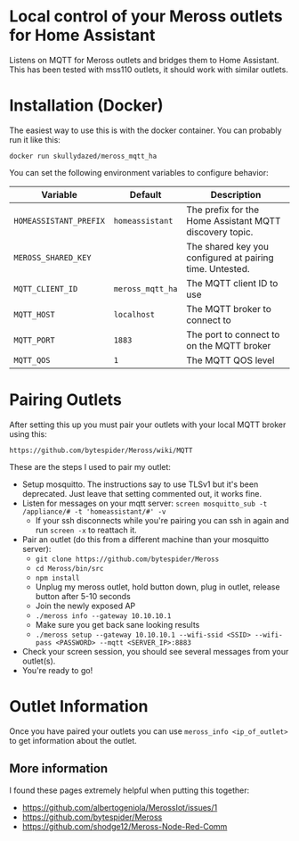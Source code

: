 # Local control of your Meross outlets for Home Assistant

Listens on MQTT for Meross outlets and bridges them to Home Assistant. This has been tested with mss110 outlets, it should work with similar outlets.

# Installation (Docker)

The easiest way to use this is with the docker container. You can probably run it like this:

    docker run skullydazed/meross_mqtt_ha

You can set the following environment variables to configure behavior:

| Variable | Default | Description |
|----------|---------|-------------|
| `HOMEASSISTANT_PREFIX` | `homeassistant` | The prefix for the Home Assistant MQTT discovery topic. |
| `MEROSS_SHARED_KEY` | | The shared key you configured at pairing time. Untested. |
| `MQTT_CLIENT_ID` | `meross_mqtt_ha` | The MQTT client ID to use |
| `MQTT_HOST` | `localhost` | The MQTT broker to connect to |
| `MQTT_PORT` | `1883` | The port to connect to on the MQTT broker |
| `MQTT_QOS` | `1` | The MQTT QOS level |

# Pairing Outlets

After setting this up you must pair your outlets with your local MQTT broker using this:

    https://github.com/bytespider/Meross/wiki/MQTT

These are the steps I used to pair my outlet:

* Setup mosquitto. The instructions say to use TLSv1 but it's been deprecated. Just leave that setting commented out, it works fine.
* Listen for messages on your mqtt server: `screen mosquitto_sub -t /appliance/# -t 'homeassistant/#' -v`
    * If your ssh disconnects while you're pairing you can ssh in again and run `screen -x` to reattach it.
* Pair an outlet (do this from a different machine than your mosquitto server):
    * `git clone https://github.com/bytespider/Meross`
    * `cd Meross/bin/src`
    * `npm install`
    * Unplug my meross outlet, hold button down, plug in outlet, release button after 5-10 seconds
    * Join the newly exposed AP
    * `./meross info --gateway 10.10.10.1`
    * Make sure you get back sane looking results
    * `./meross setup --gateway 10.10.10.1 --wifi-ssid <SSID> --wifi-pass <PASSWORD> --mqtt <SERVER_IP>:8883`
* Check your screen session, you should see several messages from your outlet(s).
* You're ready to go!

# Outlet Information

Once you have paired your outlets you can use `meross_info <ip_of_outlet>` to get information about the outlet.

## More information

I found these pages extremely helpful when putting this together:

* https://github.com/albertogeniola/MerossIot/issues/1
* https://github.com/bytespider/Meross
* https://github.com/shodge12/Meross-Node-Red-Comm
